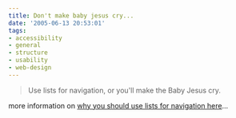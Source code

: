 ```yaml
---
title: Don't make baby jesus cry...
date: '2005-06-13 20:53:01'
tags:
- accessibility
- general
- structure
- usability
- web-design
---
```


<blockquote>Use lists for navigation, or you'll make the Baby Jesus cry.</blockquote>
more information on <a title="Standards and Accessibility - navigation lists" href="http://www.brucelawson.co.uk/index.php/2005/navigation-lists/">why you should use lists for navigation here</a>...
